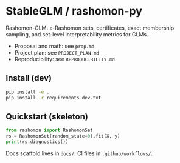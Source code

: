 # StableGLM / rashomon-py

Rashomon-GLM: ε-Rashomon sets, certificates, exact membership sampling, and set-level interpretability metrics for GLMs.

- Proposal and math: see `prop.md`
- Project plan: see `PROJECT_PLAN.md`
- Reproducibility: see `REPRODUCIBILITY.md`

## Install (dev)

```bash
pip install -e .
pip install -r requirements-dev.txt
```

## Quickstart (skeleton)

```python
from rashomon import RashomonSet
rs = RashomonSet(random_state=0).fit(X, y)
print(rs.diagnostics())
```

Docs scaffold lives in `docs/`. CI files in `.github/workflows/`.
